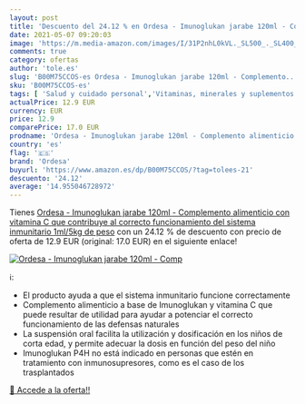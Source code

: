 ```yaml
---
layout: post
title: 'Descuento del 24.12 % en Ordesa - Imunoglukan jarabe 120ml - Comp'
date: 2021-05-07 09:20:03
image: 'https://m.media-amazon.com/images/I/31P2nhL0kVL._SL500_._SL400_.jpg'
comments: true
category: ofertas
author: 'tole.es'
slug: 'B00M75CCOS-es Ordesa - Imunoglukan jarabe 120ml - Complemento...'
sku: 'B00M75CCOS-es'
tags: [ 'Salud y cuidado personal','Vitaminas, minerales y suplementos en medicamentos, remedios y suplementos dietéticos','alimenticio','complemento','ordesa', ]
actualPrice: 12.9 EUR
currency: EUR
price: 12.9
comparePrice: 17.0 EUR
prodname: 'Ordesa - Imunoglukan jarabe 120ml - Complemento alimenticio  con vitamina C que contribuye al correcto funcionamiento del sistema inmunitario 1ml/5kg de peso'
country: 'es'
flag: '🇪🇸'
brand: 'Ordesa'
buyurl: 'https://www.amazon.es/dp/B00M75CCOS/?tag=tolees-21'
descuento: '24.12'
average: '14.955046728972'
---
```


Tienes [Ordesa - Imunoglukan jarabe 120ml - Complemento alimenticio  con vitamina C que contribuye al correcto funcionamiento del sistema inmunitario 1ml/5kg de peso](https://www.amazon.es/dp/B00M75CCOS/?tag=tolees-21) con un 24.12 % de descuento con precio de oferta de 12.9 EUR (original: 17.0 EUR) en el siguiente enlace!

[![Ordesa - Imunoglukan jarabe 120ml - Comp](https://m.media-amazon.com/images/I/31P2nhL0kVL._SL500_._SL400_.jpg)](https://www.amazon.es/dp/B00M75CCOS/?tag=tolees-21)

ℹ️:

- El producto ayuda a que el sistema inmunitario funcione correctamente
- Complemento alimenticio a base de Imunoglukan y vitamina C que puede resultar de utilidad para ayudar a potenciar el correcto funcionamiento de las defensas naturales
- La suspensión oral facilita la utilización y dosificación en los niños de corta edad, y permite adecuar la dosis en función del peso del niño
- Imunoglukan P4H no está indicado en personas que estén en tratamiento con inmunosupresores, como es el caso de los trasplantados

[🛒 Accede a la oferta!!](https://www.amazon.es/dp/B00M75CCOS/?tag=tolees-21)
